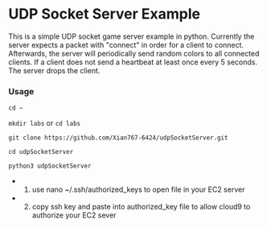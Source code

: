 # UDP Socket Server Example
This is a simple UDP socket game server example in python. 
Currently the server expects a packet with "connect" in order for a client to connect.
Afterwards, the server will periodically send random colors to all connected clients.
If a client does not send a heartbeat at least once every 5 seconds. The server drops the client.

### Usage
`cd ~`

`mkdir labs` or `cd labs`

`git clone https://github.com/Xian767-6424/udpSocketServer.git`

`cd udpSocketServer`

`python3 udpSocketServer`

* 1. use nano ~/.ssh/authorized_keys to open file in your EC2 server
* 2. copy ssh key and paste into authorized_key file to allow cloud9 to authorize your EC2 sever
